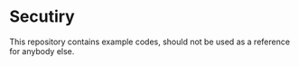 # Secutiry

This repository contains example codes, should not be used as a reference for anybody else.